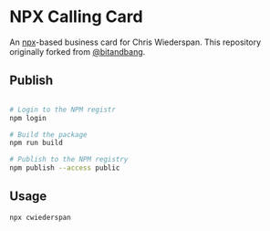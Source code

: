 # NPX Calling Card

An [npx](https://www.npmjs.com/package/npx)-based business card for Chris Wiederspan. This repository originally forked from [@bitandbang](https://github.com/bnb/bitandbang).

## Publish

```bash

# Login to the NPM registr
npm login

# Build the package
npm run build

# Publish to the NPM registry
npm publish --access public
```

## Usage

```bash
npx cwiederspan
```
